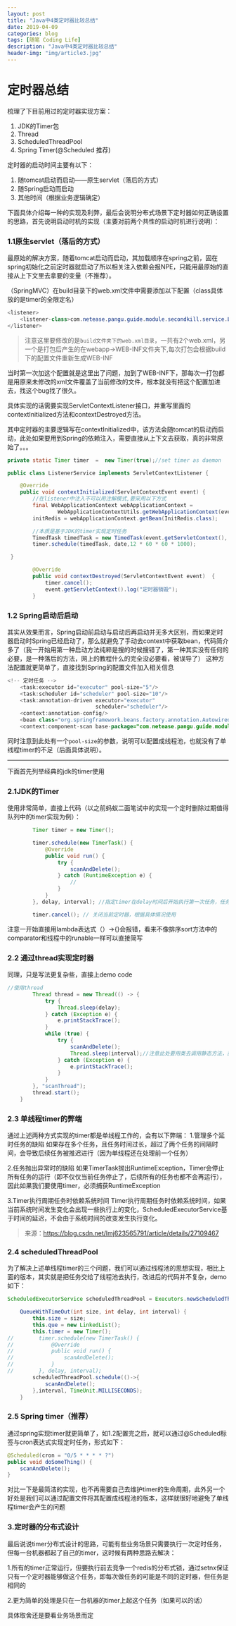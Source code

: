 ```yaml
---
layout: post
title: "Java中4类定时器比较总结"
date: 2019-04-09
categories: blog
tags: [随笔 Coding Life]
description: "Java中4类定时器比较总结"
header-img: "img/article3.jpg"
---
```


# 定时器总结


梳理了下目前用过的定时器实现方案：
1. JDK的Timer包
2. Thread
3. ScheduledThreadPool
4. Spring Timer(@Scheduled 推荐)

定时器的启动时间主要有以下：
1. 随tomcat启动而启动——原生servlet（落后的方式）
7. 随Spring启动而启动
8. 其他时间（根据业务逻辑确定）

下面具体介绍每一种的实现及利弊，最后会说明分布式场景下定时器如何正确设置的思路，首先说明启动时机的实现（主要对前两个共性的启动时机进行说明）：

### 1.1原生servlet（落后的方式）

最原始的解决方案，随着tomcat启动而启动，其加载顺序在spring之前，固在spring初始化之前定时器就启动了所以相关注入依赖会报NPE，只能用最原始的直接从上下文里去拿要的变量（不推荐）。

（SpringMVC）在build目录下的web.xml文件中需要添加以下配置（class具体放的是timer的全限定名）
```Java
<listener>
    <listener-class>com.netease.pangu.guide.module.secondkill.service.ListenerService</listener-class>
</listener>
```
> 注意这里要修改的是`build文件夹下的web.xml目录`，一共有2个web.xml，另一个是打包后产生的在webapp->WEB-INF文件夹下,每次打包会根据build下的配置文件重新生成WEB-INF

当时第一次加这个配置就是这里出了问题，加到了WEB-INF下，那每次一打包都是用原来未修改的xml文件覆盖了当前修改的文件，根本就没有把这个配置加进去，找这个bug找了很久。

具体实现的话需要实现ServletContextListener接口，并重写里面的contextInitialized方法和contextDestroyed方法。

其中定时器的主要逻辑写在contextInitialized中，该方法会随tomcat的启动而启动，此处如果要用到Spring的依赖注入，需要直接从上下文去获取，真的非常原始了。。。

```java
private static Timer timer  =  new Timer(true);//set timer as daemon

public class ListenerService implements ServletContextListener {

    @Override
    public void contextInitialized(ServletContextEvent event) {
        //在listener中注入不可以用注解模式,要采用以下方式
        final WebApplicationContext webApplicationContext =
                WebApplicationContextUtils.getWebApplicationContext(event.getServletContext());
        initRedis = webApplicationContext.getBean(InitRedis.class);

        //本质是基于JDK的timer实现定时任务
        TimedTask timedTask = new TimedTask(event.getServletContext(), event);
        timer.schedule(timedTask, date,12 * 60 * 60 * 1000);

 }

        @Override
        public void contextDestroyed(ServletContextEvent event)  {
            timer.cancel();
            event.getServletContext().log("定时器销毁");
        }
```

### 1.2 Spring启动后启动
其实从效果而言，Spring启动前启动与启动后再启动并无多大区别，而如果定时器启动时Spring已经启动了，那么就避免了手动去context中获取bean，代码简介多了（我一开始用第一种启动方法纯粹是搜的时候搜错了，第一种其实没有任何的必要，是一种落后的方法，网上的教程什么的完全没必要看，被误导了）
这种方法配置就更简单了，直接找到Spring的配置文件加入相关信息

```java
<!-- 定时任务 -->
    <task:executor id="executor" pool-size="5"/>
    <task:scheduler id="scheduler" pool-size="10"/>
    <task:annotation-driven executor="executor"
                            scheduler="scheduler"/>
    <context:annotation-config/>
    <bean class="org.springframework.beans.factory.annotation.AutowiredAnnotationBeanPostProcessor"/>
    <context:component-scan base-package="com.netease.pangu.guide.module.seckill.service"/>
```
同时注意到此处有一个`pool-size`的参数，说明可以配置成线程池，也就没有了单线程timer的不足（后面具体说明）。

___

下面首先列举经典的jdk的timer使用

### 2.1JDK的Timer

使用非常简单，直接上代码（以之前蚂蚁二面笔试中的实现一个定时删除过期值得队列中的timer实现为例）：

```java
        Timer timer = new Timer();

        timer.schedule(new TimerTask() {
            @Override
            public void run() {
                try {
                    scanAndDelete();
                } catch (RuntimeException e) {
                    //
                }
            }
        }, delay, interval); //指定timer在delay时间后开始执行第一次任务，任务之间间隔interval的时长

		timer.cancel(); // 关闭当前定时器，根据具体情况使用
```
注意一开始直接用lambda表达式（）->{}会报错，看来不像排序sort方法中的comparator和线程中的runable一样可以直接简写 

### 2.2 通过thread实现定时器
同理，只是写法更复杂些，直接上demo code

```java
//使用thread
        Thread thread = new Thread(() -> {
            try {
                Thread.sleep(delay);
            } catch (Exception e) {
                e.printStackTrace();
            }
            while (true) {
                try {
                    scanAndDelete();
                    Thread.sleep(interval);//注意此处要用类去调用静态方法，直接用实例thread调用会报其可能尚未实例化
                } catch (Exception e) {
                    e.printStackTrace();
                }
            }
        }, "scanThread");
        thread.start();
    }
```

### 2.3 单线程timer的弊端
通过上述两种方式实现的timer都是单线程工作的，会有以下弊端：
1.管理多个延时任务的缺陷
如果存在多个任务，且任务时间过长，超过了两个任务的间隔时间，会导致后续任务被推迟进行（因为单线程还在处理前一个任务）

2.任务抛出异常时的缺陷
如果TimerTask抛出RuntimeException，Timer会停止所有任务的运行（即不仅仅当前任务停止了，后续所有的任务也都不会再运行），因此如果我们要使用timer，必须捕获RuntimeException

3.Timer执行周期任务时依赖系统时间
Timer执行周期任务时依赖系统时间，如果当前系统时间发生变化会出现一些执行上的变化，ScheduledExecutorService基于时间的延迟，不会由于系统时间的改变发生执行变化。

> 来源：https://blog.csdn.net/lmj623565791/article/details/27109467

### 2.4 scheduledThreadPool
为了解决上述单线程timer的三个问题，我们可以通过线程池的思想实现，相比上面的版本，其实就是把任务交给了线程池去执行，改进后的代码并不复杂，demo如下：

```java
ScheduledExecutorService scheduledThreadPool = Executors.newScheduledThreadPool(2);

    QueueWithTimeOut(int size, int delay, int interval) {
        this.size = size;
        this.que = new LinkedList();
        this.timer = new Timer();
//        timer.schedule(new TimerTask() {
//            @Override
//            public void run() {
//                scanAndDelete();
//            }
//        }, delay, interval);
        scheduledThreadPool.schedule(()->{
            scanAndDelete();
        },interval, TimeUnit.MILLISECONDS);
    }
```
### 2.5 Spring timer（推荐）
通过spring实现timer就更简单了，如1.2配置完之后，就可以通过@Scheduled标签与cron表达式实现定时任务，形式如下：

```java
@Scheduled(cron = "0/5 * * * * ?")
public void doSomeThing() {
	scanAndDelete();
}
```

对比一下是最简洁的实现，也不再需要自己去维护timer的生命周期，此外另一个好处是我们可以通过配置文件将其配置成线程池的版本，这样就很好地避免了单线程timer会产生的问题

### 3.定时器的分布式设计
最后说说timer分布式设计的思路，可能有些业务场景只需要执行一次定时任务，但每一台机器都起了自己的timer，这时候有两种思路去解决：

1.所有的timer正常运行，但要执行前去竞争一个redis的分布式锁，通过setnx保证只有一个定时器能够做这个任务，即每次做任务的可能是不同的定时器，但任务是相同的

2.更为简单的处理是只在一台机器的timer上起这个任务（如果可以的话）

具体取舍还是要看业务场景而定

